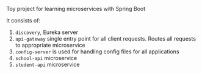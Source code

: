 Toy project for learning microservices with Spring Boot

It consists of:
1. `discovery`, Eureka server
2. `api-gateway` single entry point for all client requests. Routes all requests to appropriate microservice
3. `config-server` is used for handling config files for all applications
4. `school-api` microservice
5. `student-api` microservice